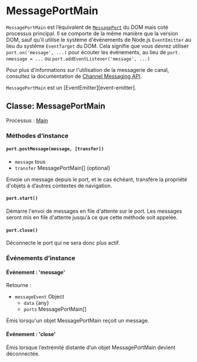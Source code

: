 # MessagePortMain

`MessagePortMain` est l’équivalent de [`MessagePort`][] du DOM mais coté processus principal. Il se comporte de la même manière que la version DOM, sauf qu'il utilise le système d'événements de Node.js `EventEmitter` au lieu du système `EventTarget` du DOM. Cela signifie que vous devrez utiliser `port.on('message', ...)` pour écouter les événements, au lieu de `port. nmessage = ...` ou `port.addEventListener('message', ...)`

Pour plus d'informations sur l'utilisation de la messagerie de canal, consultez la documentation de [Channel Messaging API][].

`MessagePortMain` est un \[EventEmitter\]\[event-emitter\].

## Classe: MessagePortMain

Processus : [Main](../glossary.md#main-process)

### Méthodes d’instance

#### `port.postMessage(message, [transfer])`

* `message` tous
* `transfer` MessagePortMain[] (optional)

Envoie un message depuis le port, et le cas échéant, transfère la propriété d'objets à d’autres contextes de navigation.

#### `port.start()`

Démarre l'envoi de messages en file d'attente sur le port. Les messages seront mis en file d'attente jusqu'à ce que cette méthode soit appelée.

#### `port.close()`

Déconnecte le port qui ne sera donc plus actif.

### Événements d’instance

#### Événement : 'message'

Retourne :

* `messageEvent` Object
  * `data` {any}
  * `ports` MessagePortMain[]

Émis lorsqu'un objet MessagePortMain reçoit un message.

#### Événement : 'close'

Émis lorsque l’extrémité distante d’un objet MessagePortMain devient déconnectée.

[`MessagePort`]: https://developer.mozilla.org/en-US/docs/Web/API/MessagePort
[Channel Messaging API]: https://developer.mozilla.org/en-US/docs/Web/API/Channel_Messaging_API
